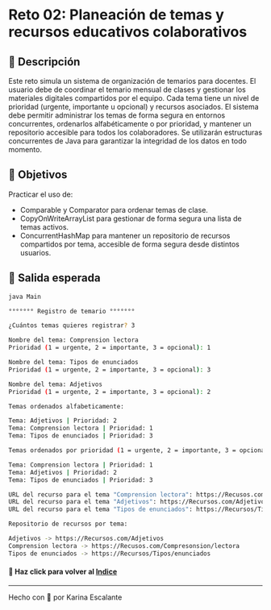 # Reto 02: Planeación de temas y recursos educativos colaborativos

## 🤍 Descripción
Este reto simula un sistema de organización de temarios para docentes. El usuario debe de coordinar el temario mensual de clases y gestionar los materiales digitales compartidos por el equipo. Cada tema tiene un nivel de prioridad (urgente, importante u opcional) y recursos asociados. El sistema debe permitir administrar los temas de forma segura en entornos concurrentes, ordenarlos alfabéticamente o por prioridad, y mantener un repositorio accesible para todos los colaboradores. Se utilizarán estructuras concurrentes de Java para garantizar la integridad de los datos en todo momento.

## 🤍 Objetivos
Practicar el uso de:
- Comparable y Comparator para ordenar temas de clase.
- CopyOnWriteArrayList para gestionar de forma segura una lista de temas activos.
- ConcurrentHashMap para mantener un repositorio de recursos compartidos por tema, accesible de forma segura desde distintos usuarios.

## 🤍 Salida esperada 
```bash
java Main  

°°°°°°° Registro de temario °°°°°°° 

¿Cuántos temas quieres registrar? 3

Nombre del tema: Comprension lectora
Prioridad (1 = urgente, 2 = importante, 3 = opcional): 1

Nombre del tema: Tipos de enunciados
Prioridad (1 = urgente, 2 = importante, 3 = opcional): 3

Nombre del tema: Adjetivos    
Prioridad (1 = urgente, 2 = importante, 3 = opcional): 2

Temas ordenados alfabeticamente:

Tema: Adjetivos | Prioridad: 2
Tema: Comprension lectora | Prioridad: 1
Tema: Tipos de enunciados | Prioridad: 3

Temas ordenados por prioridad (1 = urgente, 2 = importante, 3 = opcional):

Tema: Comprension lectora | Prioridad: 1
Tema: Adjetivos | Prioridad: 2
Tema: Tipos de enunciados | Prioridad: 3

URL del recurso para el tema "Comprension lectora": https://Recusos.com/Compresonsion/lectora
URL del recurso para el tema "Adjetivos": https://Recursos.com/Adjetivos
URL del recurso para el tema "Tipos de enunciados": https://Recursos/Tipos/enunciados

Repositorio de recursos por tema:

Adjetivos -> https://Recursos.com/Adjetivos
Comprension lectora -> https://Recusos.com/Compresonsion/lectora
Tipos de enunciados -> https://Recursos/Tipos/enunciados

```
#### 🤍 Haz click para volver al [Indice](https://github.com/KatyE0/Curso_Java_G1/blob/main/README.md#-primer-m%C3%B3dulo-)

---
Hecho con 🤍 por Karina Escalante